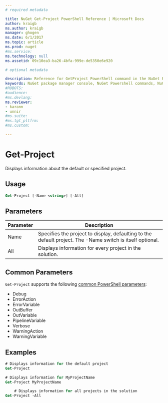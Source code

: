 ```yaml
---
# required metadata

title: NuGet Get-Project PowerShell Reference | Microsoft Docs
author: kraigb
ms.author: kraigb
manager: ghogen
ms.date: 6/1/2017
ms.topic: article
ms.prod: nuget
#ms.service:
ms.technology: null
ms.assetid: 09c10ea3-ba26-4bfa-999e-de5350e6e920

# optional metadata

description: Reference for GetProject PowerShell command in the NuGet Package Manager Console in Visual Studio.
keywords: NuGet package manager console, NuGet Powershell commands, NuGet Powershell reference, Get-Project
#ROBOTS:
#audience:
#ms.devlang:
ms.reviewer:
- karann
- unnir
#ms.suite:
#ms.tgt_pltfrm:
#ms.custom:

---
```


# Get-Project

Displays information about the default or specified project.

## Usage

```ps
Get-Project [-Name <string>] [-All]
```

## Parameters

|  Parameter   | Description    |
| --- | --- |
Name | Specifies the project to display, defaulting to the default project. The -Name switch is itself optional.
All | Displays information for every project in the solution.

## Common Parameters

`Get-Project` supports the following [common PowerShell parameters](http://go.microsoft.com/fwlink/?LinkID=113216):

- Debug
- ErrorAction
- ErrorVariable
- OutBuffer
- OutVariable
- PipelineVariable
- Verbose
- WarningAction
- WarningVariable

## Examples

```ps
# Displays information for the default project
Get-Project

# Displays information for MyProjectName
Get-Project MyProjectName

    # Displays information for all projects in the solution
Get-Project -All
```